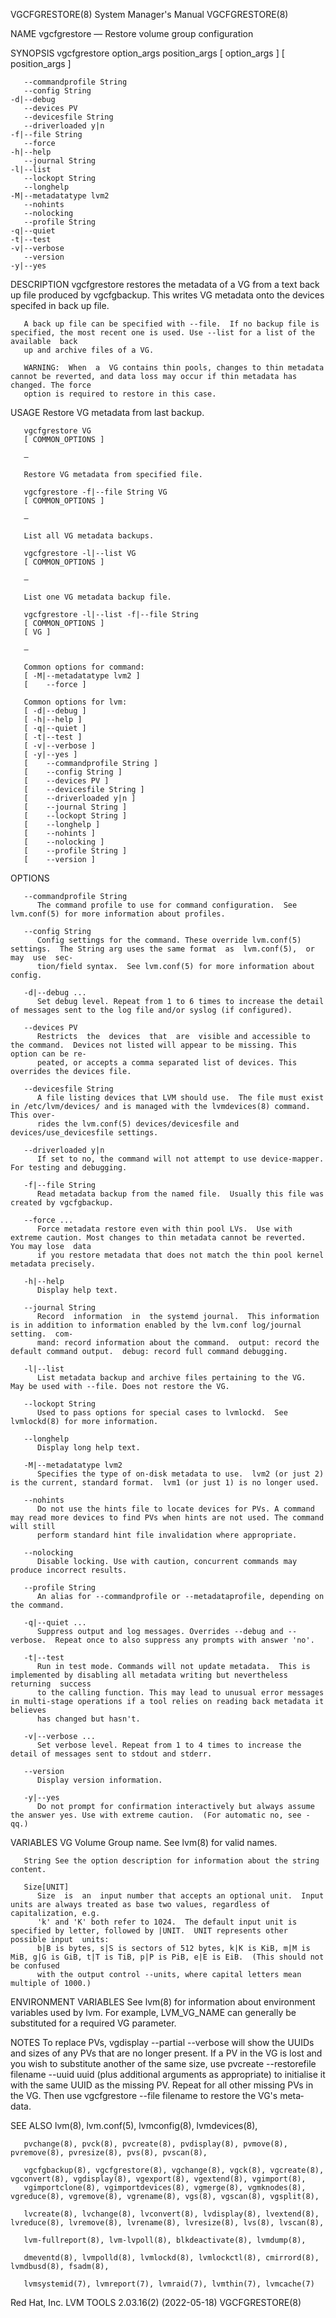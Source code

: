 VGCFGRESTORE(8)							    System Manager's Manual						       VGCFGRESTORE(8)

NAME
       vgcfgrestore — Restore volume group configuration

SYNOPSIS
       vgcfgrestore option_args position_args
	   [ option_args ]
	   [ position_args ]

	   --commandprofile String
	   --config String
	-d|--debug
	   --devices PV
	   --devicesfile String
	   --driverloaded y|n
	-f|--file String
	   --force
	-h|--help
	   --journal String
	-l|--list
	   --lockopt String
	   --longhelp
	-M|--metadatatype lvm2
	   --nohints
	   --nolocking
	   --profile String
	-q|--quiet
	-t|--test
	-v|--verbose
	   --version
	-y|--yes

DESCRIPTION
       vgcfgrestore  restores the metadata of a VG from a text back up file produced by vgcfgbackup. This writes VG metadata onto the devices specifed in back
       up file.

       A back up file can be specified with --file.  If no backup file is specified, the most recent one is used. Use --list for a list of the available  back
       up and archive files of a VG.

       WARNING:	 When  a  VG contains thin pools, changes to thin metadata cannot be reverted, and data loss may occur if thin metadata has changed. The force
       option is required to restore in this case.

USAGE
       Restore VG metadata from last backup.

       vgcfgrestore VG
	   [ COMMON_OPTIONS ]

       —

       Restore VG metadata from specified file.

       vgcfgrestore -f|--file String VG
	   [ COMMON_OPTIONS ]

       —

       List all VG metadata backups.

       vgcfgrestore -l|--list VG
	   [ COMMON_OPTIONS ]

       —

       List one VG metadata backup file.

       vgcfgrestore -l|--list -f|--file String
	   [ COMMON_OPTIONS ]
	   [ VG ]

       —

       Common options for command:
	   [ -M|--metadatatype lvm2 ]
	   [	--force ]

       Common options for lvm:
	   [ -d|--debug ]
	   [ -h|--help ]
	   [ -q|--quiet ]
	   [ -t|--test ]
	   [ -v|--verbose ]
	   [ -y|--yes ]
	   [	--commandprofile String ]
	   [	--config String ]
	   [	--devices PV ]
	   [	--devicesfile String ]
	   [	--driverloaded y|n ]
	   [	--journal String ]
	   [	--lockopt String ]
	   [	--longhelp ]
	   [	--nohints ]
	   [	--nolocking ]
	   [	--profile String ]
	   [	--version ]

OPTIONS

       --commandprofile String
	      The command profile to use for command configuration.  See lvm.conf(5) for more information about profiles.

       --config String
	      Config settings for the command. These override lvm.conf(5) settings.  The String arg uses the same format  as  lvm.conf(5),  or	may  use  sec‐
	      tion/field syntax.  See lvm.conf(5) for more information about config.

       -d|--debug ...
	      Set debug level. Repeat from 1 to 6 times to increase the detail of messages sent to the log file and/or syslog (if configured).

       --devices PV
	      Restricts	 the  devices  that  are  visible and accessible to the command.  Devices not listed will appear to be missing. This option can be re‐
	      peated, or accepts a comma separated list of devices. This overrides the devices file.

       --devicesfile String
	      A file listing devices that LVM should use.  The file must exist in /etc/lvm/devices/ and is managed with the lvmdevices(8) command.  This over‐
	      rides the lvm.conf(5) devices/devicesfile and devices/use_devicesfile settings.

       --driverloaded y|n
	      If set to no, the command will not attempt to use device-mapper.	For testing and debugging.

       -f|--file String
	      Read metadata backup from the named file.	 Usually this file was created by vgcfgbackup.

       --force ...
	      Force metadata restore even with thin pool LVs.  Use with extreme caution. Most changes to thin metadata cannot be reverted.  You may lose  data
	      if you restore metadata that does not match the thin pool kernel metadata precisely.

       -h|--help
	      Display help text.

       --journal String
	      Record  information  in  the systemd journal.  This information is in addition to information enabled by the lvm.conf log/journal setting.  com‐
	      mand: record information about the command.  output: record the default command output.  debug: record full command debugging.

       -l|--list
	      List metadata backup and archive files pertaining to the VG.  May be used with --file. Does not restore the VG.

       --lockopt String
	      Used to pass options for special cases to lvmlockd.  See lvmlockd(8) for more information.

       --longhelp
	      Display long help text.

       -M|--metadatatype lvm2
	      Specifies the type of on-disk metadata to use.  lvm2 (or just 2) is the current, standard format.	 lvm1 (or just 1) is no longer used.

       --nohints
	      Do not use the hints file to locate devices for PVs. A command may read more devices to find PVs when hints are not used. The command will still
	      perform standard hint file invalidation where appropriate.

       --nolocking
	      Disable locking. Use with caution, concurrent commands may produce incorrect results.

       --profile String
	      An alias for --commandprofile or --metadataprofile, depending on the command.

       -q|--quiet ...
	      Suppress output and log messages. Overrides --debug and --verbose.  Repeat once to also suppress any prompts with answer 'no'.

       -t|--test
	      Run in test mode. Commands will not update metadata.  This is implemented by disabling all metadata writing but nevertheless  returning  success
	      to the calling function. This may lead to unusual error messages in multi-stage operations if a tool relies on reading back metadata it believes
	      has changed but hasn't.

       -v|--verbose ...
	      Set verbose level. Repeat from 1 to 4 times to increase the detail of messages sent to stdout and stderr.

       --version
	      Display version information.

       -y|--yes
	      Do not prompt for confirmation interactively but always assume the answer yes. Use with extreme caution.	(For automatic no, see -qq.)

VARIABLES
       VG     Volume Group name.  See lvm(8) for valid names.

       String See the option description for information about the string content.

       Size[UNIT]
	      Size  is	an  input number that accepts an optional unit.	 Input units are always treated as base two values, regardless of capitalization, e.g.
	      'k' and 'K' both refer to 1024.  The default input unit is specified by letter, followed by |UNIT.  UNIT represents other possible input	units:
	      b|B is bytes, s|S is sectors of 512 bytes, k|K is KiB, m|M is MiB, g|G is GiB, t|T is TiB, p|P is PiB, e|E is EiB.  (This should not be confused
	      with the output control --units, where capital letters mean multiple of 1000.)

ENVIRONMENT VARIABLES
       See lvm(8) for information about environment variables used by lvm.  For example, LVM_VG_NAME can generally be substituted for a required VG parameter.

NOTES
       To  replace  PVs,  vgdisplay --partial --verbose will show the UUIDs and sizes of any PVs that are no longer present. If a PV in the VG is lost and you
       wish to substitute another of the same size, use pvcreate --restorefile filename --uuid uuid (plus additional arguments as appropriate)	to  initialise
       it  with	 the same UUID as the missing PV. Repeat for all other missing PVs in the VG.  Then use vgcfgrestore --file filename to restore the VG's meta‐
       data.

SEE ALSO
       lvm(8), lvm.conf(5), lvmconfig(8), lvmdevices(8),

       pvchange(8), pvck(8), pvcreate(8), pvdisplay(8), pvmove(8), pvremove(8), pvresize(8), pvs(8), pvscan(8),

       vgcfgbackup(8), vgcfgrestore(8), vgchange(8), vgck(8), vgcreate(8), vgconvert(8), vgdisplay(8), vgexport(8), vgextend(8), vgimport(8),
       vgimportclone(8), vgimportdevices(8), vgmerge(8), vgmknodes(8), vgreduce(8), vgremove(8), vgrename(8), vgs(8), vgscan(8), vgsplit(8),

       lvcreate(8), lvchange(8), lvconvert(8), lvdisplay(8), lvextend(8), lvreduce(8), lvremove(8), lvrename(8), lvresize(8), lvs(8), lvscan(8),

       lvm-fullreport(8), lvm-lvpoll(8), blkdeactivate(8), lvmdump(8),

       dmeventd(8), lvmpolld(8), lvmlockd(8), lvmlockctl(8), cmirrord(8), lvmdbusd(8), fsadm(8),

       lvmsystemid(7), lvmreport(7), lvmraid(7), lvmthin(7), lvmcache(7)

Red Hat, Inc.						       LVM TOOLS 2.03.16(2) (2022-05-18)					       VGCFGRESTORE(8)
